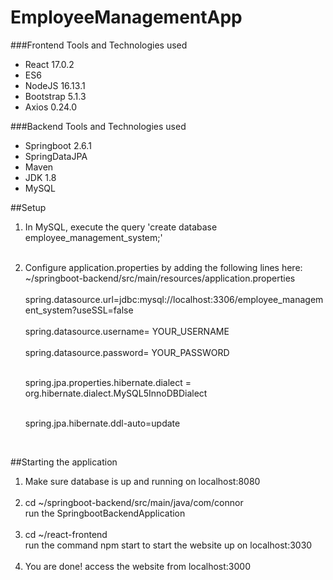 # EmployeeManagementApp

###Frontend Tools and Technologies used
<ul>
<li>React 17.0.2</li>
<li>ES6</li>
<li>NodeJS 16.13.1</li>
<li>Bootstrap 5.1.3</li>
<li>Axios 0.24.0</li>
</ul>

###Backend Tools and Technologies used
<ul>
<li>Springboot 2.6.1</li>
<li>SpringDataJPA</li>
<li>Maven</li>
<li>JDK 1.8</li>
<li>MySQL</li>
</ul>

##Setup 
<ol>

<li> <!--- 1 --->
In MySQL, execute the query 'create database employee_management_system;' 
</li> <br>

<li> <!--- 2 --->
    
Configure application.properties by adding the following lines here:
<br> ~/springboot-backend/src/main/resources/application.properties <br>
<br> spring.datasource.url=jdbc:mysql://localhost:3306/employee_management_system?useSSL=false <br>
<br> spring.datasource.username= YOUR_USERNAME <br>
<br>spring.datasource.password= YOUR_PASSWORD<br>

<br>spring.jpa.properties.hibernate.dialect = org.hibernate.dialect.MySQL5InnoDBDialect<br>

<br>spring.jpa.hibernate.ddl-auto=update<br>

</li> <br>

</ol>

##Starting the application
<ol>
<li>
Make sure database is up and running on localhost:8080
</li> <br>

<li>
cd ~/springboot-backend/src/main/java/com/connor <br>
run the SpringbootBackendApplication
</li> <br>

<li>
cd ~/react-frontend <br>
run the command npm start to start the website up on localhost:3030
</li> <br>

<li>
You are done! access the website from localhost:3000
</li> <br>
</ol>